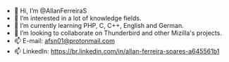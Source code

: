 - 👋 Hi, I’m @AllanFerreiraS
- 👀 I’m interested in a lot of knowledge fields.
- 🌱 I’m currently learning PHP, C, C++, English and German.
- 💞️ I’m looking to collaborate on Thunderbird and other Mizilla's projects.
- 📫 E-mail: afsn01@protonmail.com
- 📫 LinkedIn: https://br.linkedin.com/in/allan-ferreira-soares-a645561b1

<!---
AllanFerreiraS/AllanFerreiraS is a ✨ special ✨ repository because its `README.md` (this file) appears on your GitHub profile.
You can click the Preview link to take a look at your changes.
--->
